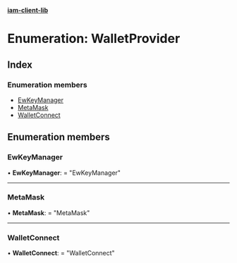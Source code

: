**[iam-client-lib](../README.md)**

# Enumeration: WalletProvider

## Index

### Enumeration members

* [EwKeyManager](walletprovider.md#ewkeymanager)
* [MetaMask](walletprovider.md#metamask)
* [WalletConnect](walletprovider.md#walletconnect)

## Enumeration members

### EwKeyManager

•  **EwKeyManager**:  = "EwKeyManager"

___

### MetaMask

•  **MetaMask**:  = "MetaMask"

___

### WalletConnect

•  **WalletConnect**:  = "WalletConnect"

